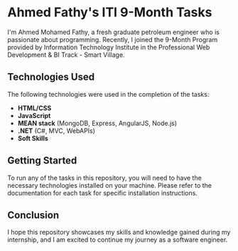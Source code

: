 <!-- This is a Markdown file with some HTML and CSS styles -->

<!-- Title -->
# Ahmed Fathy's ITI 9-Month Tasks

<!-- Introduction -->
I'm Ahmed Mohamed Fathy, a fresh graduate petroleum engineer who is passionate about programming. Recently, I joined the 9-Month Program provided by Information Technology Institute in the Professional Web Development & BI Track - Smart Village.

<!-- Technologies Used -->
## Technologies Used

The following technologies were used in the completion of the tasks:

- **HTML/CSS**
- **JavaScript**
- **MEAN stack** (MongoDB, Express, AngularJS, Node.js)
- **.NET** (C#, MVC, WebAPIs)
- **Soft Skills**

<!-- Getting Started -->
## Getting Started

To run any of the tasks in this repository, you will need to have the necessary technologies installed on your machine. Please refer to the documentation for each task for specific installation instructions.

<!-- Conclusion -->
## Conclusion

I hope this repository showcases my skills and knowledge gained during my internship, and I am excited to continue my journey as a software engineer.
<!-- This is a Markdown file with some HTML and CSS styles -->


